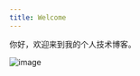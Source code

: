 ```yaml
---
title: Welcome
---
```

你好，欢迎来到我的个人技术博客。

![image](https://github.com/MYOUTCR/RayTracing/master/RayTracing/RayTracing/example08.jpg)
